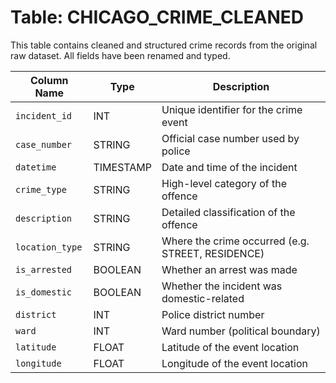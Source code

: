 # Table: CHICAGO_CRIME_CLEANED

This table contains cleaned and structured crime records from the original raw dataset. All fields have been renamed and typed.

| Column Name     | Type      | Description                                         |
|------------------|-----------|-----------------------------------------------------|
| `incident_id`     | INT       | Unique identifier for the crime event               |
| `case_number`     | STRING    | Official case number used by police                 |
| `datetime`        | TIMESTAMP | Date and time of the incident                       |
| `crime_type`      | STRING    | High-level category of the offence                  |
| `description`     | STRING    | Detailed classification of the offence              |
| `location_type`   | STRING    | Where the crime occurred (e.g. STREET, RESIDENCE)   |
| `is_arrested`     | BOOLEAN   | Whether an arrest was made                          |
| `is_domestic`     | BOOLEAN   | Whether the incident was domestic-related           |
| `district`        | INT       | Police district number                              |
| `ward`            | INT       | Ward number (political boundary)                    |
| `latitude`        | FLOAT     | Latitude of the event location                      |
| `longitude`       | FLOAT     | Longitude of the event location                     |
